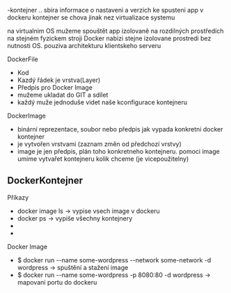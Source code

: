 -kontejner .. sbira informace o nastaveni a verzich ke spusteni app v dockeru
kontejner se chova jinak nez virtualizace systemu 

na virtualnim OS mužeme spouštět app izolovaně na rozdilných prostředích na stejném fyzickem stroji
Docker nabizi stejne izolovane prostredi bez nutnosti OS.
pouziva architekturu klientskeho serveru


DockerFile
- Kod
- Kazdý řádek je vrstva(Layer)
- Předpis pro Docker Image
- mužeme ukladat do GIT a sdílet
- každý muže jednoduše  videt naše kconfigurace kontejneru

DockerImage
- binární reprezentace, soubor nebo předpis jak vypada konkretni docker kontejner
- je vytvořen vrstvami (zaznam změn od předchozí vrstvy)
- image je jen předpis, plán toho konkretneho kontejneru. pomoci image umime vytvařet kontejneru kolik chceme (je vicepoužitelny)

DockerKontejner
-


Příkazy

- docker image ls -> vypise vsech image v dockeru
- docker ps -> vypiše všechny kontejnery
- 
- 

Docker Image

- $ docker run --name some-wordpress --network some-network -d wordpress -> spuštění a stažení image
- $ docker run --name some-wordpress -p 8080:80 -d wordpress  -> mapovani portu do dockeru

